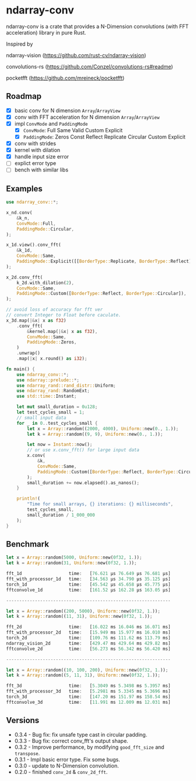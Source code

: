 # ndarray-conv

ndarray-conv is a crate that provides a N-Dimension convolutions (with FFT acceleration) library in pure Rust.

Inspired by

ndarray-vision (https://github.com/rust-cv/ndarray-vision)

convolutions-rs (https://github.com/Conzel/convolutions-rs#readme)

pocketfft (https://github.com/mreineck/pocketfft)

## Roadmap

- [x] basic conv for N dimension `Array`/`ArrayView`
- [x] conv with FFT acceleration for N dimension `Array`/`ArrayView`
- [x] impl `ConvMode` and `PaddingMode`
  - [x] `ConvMode`: Full Same Valid Custom Explicit
  - [x] `PaddingMode`: Zeros Const Reflect Replicate Circular Custom Explicit
- [x] conv with strides
- [x] kernel with dilation
- [x] handle input size error
- [ ] explict error type
- [ ] bench with similar libs

## Examples

```rust
use ndarray_conv::*;

x_nd.conv(
    &k_n,
    ConvMode::Full,
    PaddingMode::Circular,
);

x_1d.view().conv_fft(
    &k_1d,
    ConvMode::Same,
    PaddingMode::Explicit([[BorderType::Replicate, BorderType::Reflect]]),
);

x_2d.conv_fft(
    k_2d.with_dilation(2),
    ConvMode::Same,
    PaddingMode::Custom([BorderType::Reflect, BorderType::Circular]),
);

// avoid loss of accuracy for fft ver
// convert Integer to Float before caculate.
x_3d.map(|&x| x as f32)
    .conv_fft(
        &kernel.map(|&x| x as f32),
        ConvMode::Same,
        PaddingMode::Zeros,
    )
    .unwrap()
    .map(|x| x.round() as i32);
```

```rust
fn main() {
    use ndarray_conv::*;
    use ndarray::prelude::*;
    use ndarray_rand::rand_distr::Uniform;
    use ndarray_rand::RandomExt;
    use std::time::Instant;

    let mut small_duration = 0u128;
    let test_cycles_small = 1;
    // small input data
    for _ in 0..test_cycles_small {
        let x = Array::random((2000, 4000), Uniform::new(0., 1.));
        let k = Array::random((9, 9), Uniform::new(0., 1.));

        let now = Instant::now();
        // or use x.conv_fft() for large input data
        x.conv(
            &k,
            ConvMode::Same,
            PaddingMode::Custom([BorderType::Reflect, BorderType::Circular]),
        );
        small_duration += now.elapsed().as_nanos();
    }

    println!(
        "Time for small arrays, {} iterations: {} milliseconds",
        test_cycles_small,
        small_duration / 1_000_000
    );
}
```

## Benchmark

```rust
let x = Array::random(5000, Uniform::new(0f32, 1.));
let k = Array::random(31, Uniform::new(0f32, 1.));

fft_1d                  time:   [76.621 µs 76.649 µs 76.681 µs]
fft_with_processor_1d   time:   [34.563 µs 34.790 µs 35.125 µs]
torch_1d                time:   [45.542 µs 45.658 µs 45.775 µs]
fftconvolve_1d          time:   [161.52 µs 162.28 µs 163.05 µs]

---------------------------------------------------------------

let x = Array::random((200, 5000), Uniform::new(0f32, 1.));
let k = Array::random((11, 31), Uniform::new(0f32, 1.));

fft_2d                  time:   [16.022 ms 16.046 ms 16.071 ms]
fft_with_processor_2d   time:   [15.949 ms 15.977 ms 16.010 ms]
torch_2d                time:   [109.76 ms 111.62 ms 113.79 ms]
ndarray_vision_2d       time:   [429.47 ms 429.64 ms 429.82 ms]
fftconvolve_2d          time:   [56.273 ms 56.342 ms 56.420 ms]

---------------------------------------------------------------

let x = Array::random((10, 100, 200), Uniform::new(0f32, 1.));
let k = Array::random((5, 11, 31), Uniform::new(0f32, 1.));

fft_3d                  time:   [5.3049 ms 5.3498 ms 5.3957 ms]
fft_with_processor_3d   time:   [5.2981 ms 5.3345 ms 5.3696 ms]
torch_3d                time:   [147.20 ms 151.97 ms 158.54 ms]
fftconvolve_3d          time:   [11.991 ms 12.009 ms 12.031 ms]
```

## Versions
- 0.3.4 - Bug fix: fix unsafe type cast in circular padding.
- 0.3.3 - Bug fix: correct conv_fft's output shape.
- 0.3.2 - Improve performance, by modifying `good_fft_size` and `transpose`.
- 0.3.1 - Impl basic error type. Fix some bugs.
- 0.3.0 - update to N-Dimension convolution.
- 0.2.0 - finished `conv_2d` & `conv_2d_fft`.